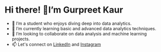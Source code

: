 # Hi there! 👋I’m Gurpreet Kaur
- 👀 I’m a student who enjoys diving deep into data analytics.
- 🌱 I’m currently learning basic and advanced data analytics techniques.
- 💞️ I’m looking to collaborate on data analysis and machine learning projects.
- 📫 Let's connect on [LinkedIn](www.linkedin.com/in/gurpreet-kaur30) and [Instagram](https://www.instagram.com/guruu.30/)


<!---
gurpreetk3012/gurpreetk3012 is a ✨ special ✨ repository because its `README.md` (this file) appears on your GitHub profile.
You can click the Preview link to take a look at your changes.
--->

